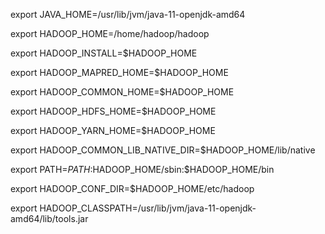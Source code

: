 export JAVA_HOME=/usr/lib/jvm/java-11-openjdk-amd64

export HADOOP_HOME=/home/hadoop/hadoop


export HADOOP_INSTALL=$HADOOP_HOME

export HADOOP_MAPRED_HOME=$HADOOP_HOME

export HADOOP_COMMON_HOME=$HADOOP_HOME

export HADOOP_HDFS_HOME=$HADOOP_HOME

export HADOOP_YARN_HOME=$HADOOP_HOME

export HADOOP_COMMON_LIB_NATIVE_DIR=$HADOOP_HOME/lib/native

export PATH=$PATH:$HADOOP_HOME/sbin:$HADOOP_HOME/bin

export HADOOP_CONF_DIR=$HADOOP_HOME/etc/hadoop

export HADOOP_CLASSPATH=/usr/lib/jvm/java-11-openjdk-amd64/lib/tools.jar
